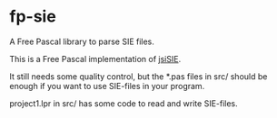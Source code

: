 # fp-sie
A Free Pascal library to parse SIE files.

This is a Free Pascal implementation of [jsiSIE](https://github.com/idstam).

It still needs some quality control, but the *.pas files in src/ should be enough if you want to use SIE-files in your program.

project1.lpr in src/ has some code to read and write SIE-files.
